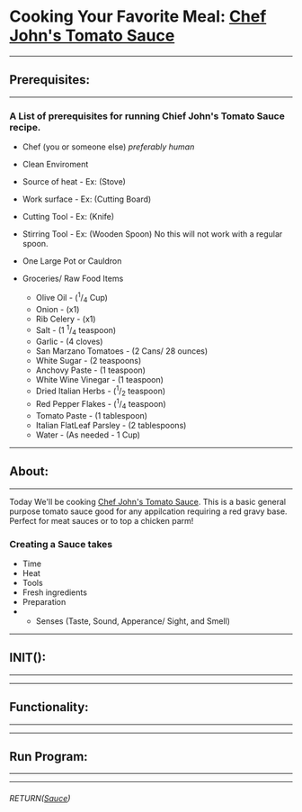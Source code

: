 # Cooking Your Favorite Meal: [Chef John's Tomato Sauce](https://www.allrecipes.com/recipe/235565/chef-johns-tomato-sauce/)
- - -
## Prerequisites:
- - - 

### A List of prerequisites for running Chief John's Tomato Sauce recipe.
- Chef (you or someone else) *preferably human*
- Clean Enviroment
- Source of heat - Ex: (Stove)
- Work surface - Ex: (Cutting Board)
- Cutting Tool - Ex: (Knife)
- Stirring Tool - Ex: (Wooden Spoon) No this will not work with a regular spoon.
- One Large Pot or Cauldron
- Groceries/ Raw Food Items
    
    - Olive Oil - (<sup>1</sup>/<sub>4</sub>  Cup)
    - Onion - (x1)
    - Rib Celery - (x1)
    - Salt - (1 <sup>1</sup>/<sub>4</sub> teaspoon)
    - Garlic - (4 cloves)
    - San Marzano Tomatoes - (2 Cans/ 28 ounces)
    - White Sugar - (2 teaspoons)
    - Anchovy Paste - (1 teaspoon)
    - White Wine Vinegar - (1 teaspoon)
    - Dried Italian Herbs - (<sup>1</sup>/<sub>2</sub> teaspoon)
    - Red Pepper Flakes - (<sup>1</sup>/<sub>4</sub> teaspoon)
    - Tomato Paste - (1 tablespoon)
    - Italian FlatLeaf Parsley - (2 tablespoons)
    - Water - (As needed - 1 Cup)
- - - 
## About:
- - -

Today We'll be cooking [Chef John's Tomato Sauce](https://www.allrecipes.com/recipe/235565/chef-johns-tomato-sauce/). This is a basic general purpose tomato sauce good for any appilcation requiring a red gravy base. Perfect for meat sauces or to top a chicken parm!
### Creating a Sauce takes
- Time
- Heat
- Tools
- Fresh ingredients
- Preparation
- - Senses (Taste, Sound, Apperance/ Sight, and Smell)
- - - 
## INIT():
- - -

- - - 
## Functionality:
- - -

- - -
## Run Program:
- - -

- - -
###### RETURN([Sauce](https://www.youtube.com/watch?v=HP9doLye26I))



